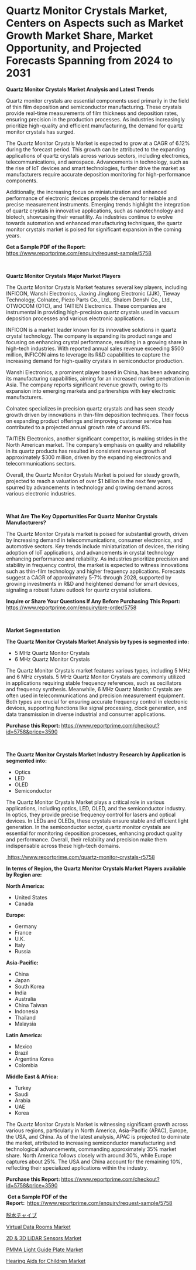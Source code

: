 <p><h1>Quartz Monitor Crystals Market, Centers on Aspects such as Market Growth Market Share, Market Opportunity, and Projected Forecasts Spanning from 2024 to 2031</h1></p><p><strong>Quartz Monitor Crystals Market Analysis and Latest Trends</strong></p>
<p><p>Quartz monitor crystals are essential components used primarily in the field of thin film deposition and semiconductor manufacturing. These crystals provide real-time measurements of film thickness and deposition rates, ensuring precision in the production processes. As industries increasingly prioritize high-quality and efficient manufacturing, the demand for quartz monitor crystals has surged.</p><p>The Quartz Monitor Crystals Market is expected to grow at a CAGR of 6.12% during the forecast period. This growth can be attributed to the expanding applications of quartz crystals across various sectors, including electronics, telecommunications, and aerospace. Advancements in technology, such as the rise of IoT devices and smart technologies, further drive the market as manufacturers require accurate deposition monitoring for high-performance components.</p><p>Additionally, the increasing focus on miniaturization and enhanced performance of electronic devices propels the demand for reliable and precise measurement instruments. Emerging trends highlight the integration of quartz crystals in innovative applications, such as nanotechnology and biotech, showcasing their versatility. As industries continue to evolve towards automation and enhanced manufacturing techniques, the quartz monitor crystals market is poised for significant expansion in the coming years.</p></p>
<p><strong>Get a Sample PDF of the Report:&nbsp;</strong> <a href="https://www.reportprime.com/enquiry/request-sample/5758">https://www.reportprime.com/enquiry/request-sample/5758</a></p>
<p>&nbsp;</p>
<p><strong>Quartz Monitor Crystals Major Market Players</strong></p>
<p><p>The Quartz Monitor Crystals Market features several key players, including INFICON, Wanshi Electronics, Jiaxing Jingkong Electronic (JJK), Tieway Technology, Colnatec, Piezo Parts Co., Ltd., Shalom Denshi Co., Ltd., OTWOCOM (OTC), and TAITIEN Electronics. These companies are instrumental in providing high-precision quartz crystals used in vacuum deposition processes and various electronic applications.</p><p>INFICON is a market leader known for its innovative solutions in quartz crystal technology. The company is expanding its product range and focusing on enhancing crystal performance, resulting in a growing share in high-tech industries. With reported annual sales revenue exceeding $500 million, INFICON aims to leverage its R&D capabilities to capture the increasing demand for high-quality crystals in semiconductor production.</p><p>Wanshi Electronics, a prominent player based in China, has been advancing its manufacturing capabilities, aiming for an increased market penetration in Asia. The company reports significant revenue growth, owing to its expansion into emerging markets and partnerships with key electronic manufacturers.</p><p>Colnatec specializes in precision quartz crystals and has seen steady growth driven by innovations in thin-film deposition techniques. Their focus on expanding product offerings and improving customer service has contributed to a projected annual growth rate of around 8%.</p><p>TAITIEN Electronics, another significant competitor, is making strides in the North American market. The company’s emphasis on quality and reliability in its quartz products has resulted in consistent revenue growth of approximately $300 million, driven by the expanding electronics and telecommunications sectors.</p><p>Overall, the Quartz Monitor Crystals Market is poised for steady growth, projected to reach a valuation of over $1 billion in the next few years, spurred by advancements in technology and growing demand across various electronic industries.</p></p>
<p>&nbsp;</p>
<p><strong>What Are The Key Opportunities For Quartz Monitor Crystals Manufacturers?</strong></p>
<p><p>The Quartz Monitor Crystals market is poised for substantial growth, driven by increasing demand in telecommunications, consumer electronics, and automotive sectors. Key trends include miniaturization of devices, the rising adoption of IoT applications, and advancements in crystal technology enhancing performance and reliability. As industries prioritize precision and stability in frequency control, the market is expected to witness innovations such as thin-film technology and higher frequency applications. Forecasts suggest a CAGR of approximately 5-7% through 2028, supported by growing investments in R&D and heightened demand for smart devices, signaling a robust future outlook for quartz crystal solutions.</p></p>
<p><strong>Inquire or Share Your Questions If Any Before Purchasing This Report:</strong> <a href="https://www.reportprime.com/enquiry/pre-order/5758">https://www.reportprime.com/enquiry/pre-order/5758</a></p>
<p>&nbsp;</p>
<p><strong>Market Segmentation</strong></p>
<p><strong>The Quartz Monitor Crystals Market Analysis by types is segmented into:</strong></p>
<p><ul><li>5 MHz Quartz Monitor Crystals</li><li>6 MHz Quartz Monitor Crystals</li></ul></p>
<p><p>The Quartz Monitor Crystals market features various types, including 5 MHz and 6 MHz crystals. 5 MHz Quartz Monitor Crystals are commonly utilized in applications requiring stable frequency references, such as oscillators and frequency synthesis. Meanwhile, 6 MHz Quartz Monitor Crystals are often used in telecommunications and precision measurement equipment. Both types are crucial for ensuring accurate frequency control in electronic devices, supporting functions like signal processing, clock generation, and data transmission in diverse industrial and consumer applications.</p></p>
<p><strong>Purchase this Report:&nbsp;</strong><a href="https://www.reportprime.com/checkout?id=5758&price=3590">https://www.reportprime.com/checkout?id=5758&price=3590</a></p>
<p>&nbsp;</p>
<p><strong>The Quartz Monitor Crystals Market Industry Research by Application is segmented into:</strong></p>
<p><ul><li>Optics</li><li>LED</li><li>OLED</li><li>Semiconductor</li></ul></p>
<p><p>The Quartz Monitor Crystals Market plays a critical role in various applications, including optics, LED, OLED, and the semiconductor industry. In optics, they provide precise frequency control for lasers and optical devices. In LEDs and OLEDs, these crystals ensure stable and efficient light generation. In the semiconductor sector, quartz monitor crystals are essential for monitoring deposition processes, enhancing product quality and performance. Overall, their reliability and precision make them indispensable across these high-tech domains.</p></p>
<p><a href="https://www.reportprime.com/quartz-monitor-crystals-r5758">&nbsp;https://www.reportprime.com/quartz-monitor-crystals-r5758</a></p>
<p><strong>In terms of Region, the Quartz Monitor Crystals Market Players available by Region are:</strong></p>
<p>
    <p> <strong> North America: </strong>
        <ul>
            <li>United States</li>
            <li>Canada</li>
        </ul>
        </p> 
    <p> <strong> Europe: </strong>
        <ul>
            <li>Germany</li>
            <li>France</li>
            <li>U.K.</li>
            <li>Italy</li>
            <li>Russia</li>
        </ul>
        </p> 
    <p> <strong> Asia-Pacific: </strong>
        <ul>
            <li>China</li>
            <li>Japan</li>
            <li>South Korea</li>
            <li>India</li>
            <li>Australia</li>
            <li>China Taiwan</li>
            <li>Indonesia</li>
            <li>Thailand</li>
            <li>Malaysia</li>
        </ul>
        </p> 
    <p> <strong> Latin America: </strong>
        <ul>
            <li>Mexico</li>
            <li>Brazil</li>
            <li>Argentina Korea</li>
            <li>Colombia</li>
        </ul>
        </p> 
    <p> <strong> Middle East & Africa: </strong>
        <ul>
            <li>Turkey</li>
            <li>Saudi</li>
            <li>Arabia</li>
            <li>UAE</li>
            <li>Korea</li>
        </ul>
    </p>
    </p>
<p><p>The Quartz Monitor Crystals Market is witnessing significant growth across various regions, particularly in North America, Asia-Pacific (APAC), Europe, the USA, and China. As of the latest analysis, APAC is projected to dominate the market, attributed to increasing semiconductor manufacturing and technological advancements, commanding approximately 35% market share. North America follows closely with around 30%, while Europe captures about 25%. The USA and China account for the remaining 10%, reflecting their specialized applications within the industry.</p></p>
<p><strong>Purchase this Report: </strong><a href="https://www.reportprime.com/checkout?id=5758&price=3590">https://www.reportprime.com/checkout?id=5758&price=3590</a></p>
<p>&nbsp;<strong>Get a Sample PDF of the Report:&nbsp;&nbsp;</strong><a href="https://www.reportprime.com/enquiry/request-sample/5758">https://www.reportprime.com/enquiry/request-sample/5758</a></p>
<p><strong></strong></p>
<p><p><a href="https://medium.com/@devanrutherford2002/%E6%AC%A1%E3%81%AE%E6%96%87%E3%82%92%E6%97%A5%E6%9C%AC%E8%AA%9E%E3%81%AB%E7%BF%BB%E8%A8%B3%E3%81%97%E3%81%A6%E3%81%8F%E3%81%A0%E3%81%95%E3%81%84-%E3%82%B0%E3%83%AD%E3%83%BC%E3%83%90%E3%83%AB%E4%B9%BE%E7%87%A5%E3%81%97%E3%81%9F%E3%83%8B%E3%83%A9%E5%B8%82%E5%A0%B4%E3%81%AE%E5%88%86%E6%9E%90-%E3%83%88%E3%83%AC%E3%83%B3%E3%83%89-%E4%BA%88%E6%B8%AC-%E6%88%90%E9%95%B7%E6%A9%9F%E4%BC%9A-2024%E5%B9%B4-2031%E5%B9%B4-112%E3%83%9A%E3%83%BC%E3%82%B8%E3%81%AE%E3%83%AC%E3%83%9D%E3%83%BC%E3%83%88-2c1edcbff048">脱水チャイブ</a></p><p><a href="https://www.linkedin.com/pulse/global-virtual-data-rooms-market-exploring-share-trends-hwblf?trackingId=%2FiLNfRnLQ42kdCkZmKMJnA%3D%3D">Virtual Data Rooms Market</a></p><p><a href="https://issuu.com/reportprime-2/docs/2d-3d-lidar-sensors-market-size-203_fedaef959ff443">2D & 3D LiDAR Sensors Market</a></p><p><a href="https://github.com/GenaGaines34/Market-Research-Report-List-1/blob/main/pmma-light-guide-plate-market.md">PMMA Light Guide Plate Market</a></p><p><a href="https://github.com/AbbasMahmud554/Market-Research-Report-List-1/blob/main/hearing-aids-for-children-market.md">Hearing Aids for Children Market</a></p></p>